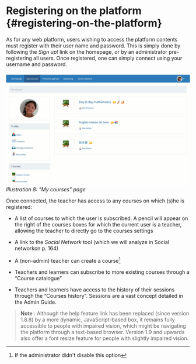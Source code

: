 # Registering on the platform {#registering-on-the-platform}

As for any web platform, users wishing to access the platform contents must register with their user name and password. This is simply done by following the _Sign up!_ link on the homepage, or by an administrator pre-registering all users. Once registered, one can simply connect using your username and password.

![](assets/image2.png)*Illustration 8: &quot;My courses&quot; page*

Once connected, the teacher has access to any courses on which (s)he is registered:

*   A list of courses to which the user is subscribed. A pencil will appear on the right of the courses boxes for which the current user is a teacher, allowing the teacher to directly go to the courses settings

*   A link to the _Social Network_ tool (which we will analyze in Social networkon p. 164)

*   A (non-admin) teacher can create a course[^4]

*   Teachers and learners can subscribe to more existing courses through a “Course catalogue”

*   Teachers and learners have access to the history of their sessions through the “Courses history”. Sessions are a vast concept detailed in the Admin Guide.

> **Note** : Although the help feature link has been replaced (since version 1.8.8) by a more dynamic, JavaScript-based box, it remains fully accessible to people with impaired vision, which might be navigating the platform through a text-based browser. Version 1.9 and upwards also offer a font resize feature for people with slightly impaired vision.

[^4]: If the administrator didn&#039;t disable this option